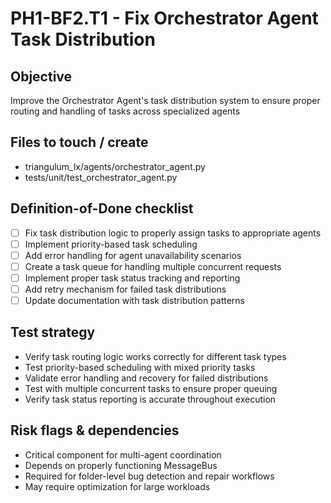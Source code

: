 # PH1-BF2.T1 - Fix Orchestrator Agent Task Distribution

## Objective
Improve the Orchestrator Agent's task distribution system to ensure proper routing and handling of tasks across specialized agents

## Files to touch / create
- triangulum_lx/agents/orchestrator_agent.py
- tests/unit/test_orchestrator_agent.py

## Definition-of-Done checklist
- [ ] Fix task distribution logic to properly assign tasks to appropriate agents
- [ ] Implement priority-based task scheduling
- [ ] Add error handling for agent unavailability scenarios
- [ ] Create a task queue for handling multiple concurrent requests
- [ ] Implement proper task status tracking and reporting
- [ ] Add retry mechanism for failed task distributions
- [ ] Update documentation with task distribution patterns

## Test strategy
- Verify task routing logic works correctly for different task types
- Test priority-based scheduling with mixed priority tasks
- Validate error handling and recovery for failed distributions
- Test with multiple concurrent tasks to ensure proper queuing
- Verify task status reporting is accurate throughout execution

## Risk flags & dependencies
- Critical component for multi-agent coordination
- Depends on properly functioning MessageBus
- Required for folder-level bug detection and repair workflows
- May require optimization for large workloads
